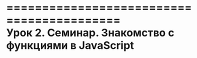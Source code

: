 ==========================================  
Урок 2. Семинар. Знакомство с функциями в JavaScript  
==========================================  
